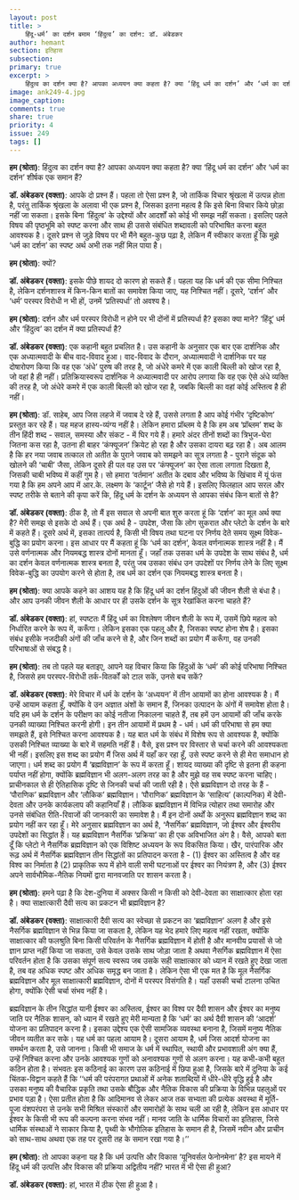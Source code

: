 ```yaml
---
layout: post
title: >
    हिंदू-धर्म’ का दर्शन बमाम ‘हिंदुत्व’ का दर्शन: डॉ. अंबेडकर
author: hemant
section: इतिहास
subsection:
primary: true
excerpt: >
    हिंदुत्व का दर्शन क्या है? आपका अध्ययन क्या कहता है? क्या ‘हिंदू धर्म का दर्शन’ और ‘धर्म का दर्शन’ शीर्षक एक समान हैं?
image: ank249-4.jpg
image_caption:
comments: true
share: true
priority: 4
issue: 249
tags: []
---
```


**हम (श्रोता)**: हिंदुत्व का दर्शन क्या है? आपका अध्ययन क्या कहता है? क्या ‘हिंदू धर्म का दर्शन’ और ‘धर्म का दर्शन’ शीर्षक एक समान हैं?

**डॉ. अंबेडकर (वक्ता)**: आपके दो प्रश्न हैं। पहला तो ऐसा प्रश्न है, जो तार्किक विचार श्रृंखला में उत्पन्न होता है, परंतु तार्किक श्रृंखला के अलावा भी एक प्रश्न है, जिसका इतना महत्व है कि इसे बिना विचार किये छोड़ा नहीं जा सकता। इसके बिना ‘हिंदुत्व’ के उद्देश्यों और आदर्शों को कोई भी समझ नहीं सकता। इसलिए पहले विषय की पृष्ठभूमि को स्पष्ट करना और साथ ही उससे संबंधित शब्दावली को परिभाषित करना बहुत आवश्यक है। दूसरे प्रश्न से जुड़े विषय पर भी मैंने बहुत-कुछ पढ़ा है, लेकिन मैं स्वीकार करता हूँ कि मुझे ‘धर्म का दर्शन’ का स्पष्ट अर्थ अभी तक नहीं मिल पाया है।

**हम (श्रोता)**: क्यों?

**डॉ. अंबेडकर (वक्ता)**: इसके पीछे शायद दो कारण हो सकते हैं। पहला यह कि धर्म की एक सीमा निश्चित है, लेकिन दर्शनशास्त्र में किन-किन बातों का समावेश किया जाए, यह निश्चित नहीं। दूसरे, ‘दर्शन’ और ‘धर्म’ परस्पर विरोधी न भी हों, उनमें ‘प्रतिस्पर्धा’ तो अवश्य है।

**हम (श्रोता)**: दर्शन और धर्म परस्पर विरोधी न होने पर भी दोंनों में प्रतिस्पर्धा है? इसका क्या माने? ‘हिंदू’ धर्म और ‘हिंदुत्व’ का दर्शन में क्या प्रतिस्पर्धा है?

**डॉ. अंबेडकर (वक्ता)**: एक कहानी बहुत प्रचलित है। उस कहानी के अनुसार एक बार एक दार्शनिक और एक अध्यात्मवादी के बीच वाद-विवाद हुआ। वाद-विवाद के दौरान, अध्यात्मवादी ने दार्शनिक पर यह दोषारोपण किया कि वह एक ‘अंधे’ पुरुष की तरह है, जो अंधेरे कमरे में एक काली बिल्ली को खोज रहा है, जो वहां है ही नहीं। प्रतिक्रियास्वरूप दार्शनिक ने अध्यात्मवादी पर आरोप लगाया कि वह एक ऐसे अंधे व्यक्ति की तरह है, जो अंधेरे कमरे में एक काली बिल्ली को खोज रहा है, जबकि बिल्ली का वहां कोई अस्तित्व है ही नहीं।

**हम (श्रोता)**: डॉ. साहेब, आप जिस लहजे में जवाब दे रहे हैं, उससे लगता है आप कोई गंभीर ‘दृष्टिकोण’ प्रस्तुत कर रहे हैं। यह महज हास्य-व्यंग्य नहीं है। लेकिन हमारा प्रॉब्लम ये है कि हम अब ‘प्रॉब्लम’ शब्द के तीन हिंदी शब्द - सवाल, समस्या और संकट - में घिर गये हैं। हमारे अंदर तीनों शब्दों का त्रिभुज-घेरा जितना कस रहा है, उतना ही बाहर ‘कंफ्यूजन’ क्रियेट हो रहा है और उसका दायरा बढ़ रहा है। अब आलम है कि हर नया जवाब तत्काल तो अतीत के पुराने जवाब को समझने का सूत्र लगता है - पुराने संदूक को खोलने की ‘चाबी’ जैसा, लेकिन दूसरे ही पल वह उस पर ‘कंफ्यूजन’ का ऐसा ताला लगाता दिखता है, जिसकी चाबी भविष्य में कहीं गुम है। सो हमारा ‘वर्तमान’ अतीत के दबाव और भविष्य के खिंचाव में यूं फंस गया है कि हम अपने आप में आर.के. लक्ष्मण के ‘कार्टून’ जैसे हो गये हैं। इसलिए फिलहाल आप सरल और स्पष्ट तरीके से बताने की कृपा करें कि, हिंदू धर्म के दर्शन के अध्ययन से आपका संबंध किन बातों से है?

**डॉ. अंबेडकर (वक्ता)**: ठीक है, तो मैं इस सवाल से अपनी बात शुरु करता हूं कि ‘दर्शन’ का मूल अर्थ क्या है? मेरी समझ से इसके दो अर्थ हैं। एक अर्थ है - उपदेश, जैसा कि लोग सुकरात और प्लेटो के दर्शन के बारे में कहते हैं। दूसरे अर्थ में, इसका तात्पर्य है, किसी भी विषय तथा घटना पर निर्णय देते समय सूक्ष्म विवेक-बुद्धि का प्रयोग करना। इस आधार पर मैं कहता हूं कि ‘धर्म का दर्शन’, केवल वर्णनात्मक शास्त्र नहीं है। मैं उसे वर्णनात्मक और नियमबद्ध शास्त्र दोनों मानता हूँ। जहाँ तक उसका धर्म के उपदेश के साथ संबंध है, धर्म का दर्शन केवल वर्णनात्मक शास्त्र बनता है, परंतु जब उसका संबंध उन उपदेशों पर निर्णय लेने के लिए सूक्ष्म विवेक-बुद्धि का उपयोग करने से होता है, तब धर्म का दर्शन एक नियमबद्ध शास्त्र बनता है।

**हम (श्रोता)**: क्या आपके कहने का आशय यह है कि हिंदू धर्म का दर्शन हिंदुओं की जीवन शैली से बंधा है। और आप उनकी जीवन शैली के आधार पर ही उसके दर्शन के सूत्र रेखांकित करना चाहते हैं?

**डॉ. अंबेडकर (वक्ता)**: हां, स्पष्टतः मैं हिंदू धर्म का विश्लेषण जीवन शैली के रूप में, उसमें छिपे महत्व को निर्धारित करने के रूप में, करूँगा। लेकिन इसका एक पहलू और है, जिसका स्पष्ट होना शेष है। इसका संबंध इसीके नजदीकी अंगों की जाँच करने से है, और जिन शब्दों का प्रयोग मैं करूँगा, वह उनकी परिभाषाओं से संबद्ध है।

**हम (श्रोता)**: तब तो पहले यह बताइए, आपने यह विचार किया कि हिंदुओं के ‘धर्म’ की कोई परिभाषा निश्चित है, जिससे हम परस्पर-विरोधी तर्क-वितर्कों को टाल सकें, उनसे बच सकें?

**डॉ. अंबेडकर (वक्ता)**: मेरे विचार में धर्म के दर्शन के ‘अध्ययन’ में तीन आयामों का होना आवश्यक है। मैं उन्हें आयाम कहता हूँ, क्योंकि वे उन अज्ञात अंशों के समान हैं, जिनका उत्पादन के अंगों में समावेश होता है। यदि हम धर्म के दर्शन के परीक्षण का कोई नतीजा निकालना चाहते हैं, तब हमें उन आयामों की जाँच करके उनकी व्याख्या निश्चित करनी होगी। इन तीन आयामों में प्रथम है - धर्म। धर्म की परिभाषा से हम क्या समझते हैं, इसे निश्चित करना आवश्यक है। यह बात धर्म के संबंध में विशेष रूप से आवश्यक है, क्योंकि उसकी निश्चित व्याख्या के बारे में सहमति नहीं हैं। वैसे, इस प्रश्न पर विस्तार से चर्चा करने की आवश्यकता भी नहीं। इसलिए इस शब्द का प्रयोग मैं जिस अर्थ में यहाँ कर रहा हूँ, उसे स्पष्ट करने से ही मेरा समाधान हो जाएगा।
धर्म शब्द का प्रयोग मैं ‘ब्रह्मविज्ञान’ के रूप में करता हूँ। शायद व्याख्या की दृष्टि से इतना ही कहना पर्याप्त नहीं होगा, क्योंकि ब्रह्मविज्ञान भी अलग-अलग तरह का है और मुझे वह सब स्पष्ट करना चाहिए। प्राचीनकाल से ही ऐतिहासिक दृष्टि से जिनकी चर्चा की जाती रही है। ऐसे ब्रह्मविज्ञान दो तरह के हैं - ‘पौराणिक’ ब्रह्मविज्ञान और ‘लौकिक’ ब्रह्मविज्ञान। ‘पौराणिक’ ब्रह्मविज्ञान के ‘साहित्य’ (काल्पनिक) में देवी-देवता और उनके कार्यकलाप की कहानियाँ हैं। लौकिक ब्रह्मविज्ञान में विभिन्न त्योहार तथा समारोह और उनसे संबंधित रीति-रिवाजों की जानकारी का समावेश है। मैं इन दोनों अर्थों के अनुरूप ब्रह्मविज्ञान शब्द का प्रयोग नहीं कर रहा हूँ। मेरे अनुसार ब्रह्मविज्ञान का अर्थ है, ‘नैसर्गिक’ ब्रह्मविज्ञान, जो ईश्वर और ईश्वरीय उपदेशों का सिद्धांत हैं। यह ब्रह्मविज्ञान नैसर्गिक ‘प्रक्रिया’ का ही एक अविभाजित अंग है। वैसे, आपको बता दूँ कि प्लेटो ने नैसर्गिक ब्रह्मविज्ञान को एक विशिष्ट अध्ययन के रूप विकसित किया। खैर, पारंपारिक और रूढ़ अर्थ में नैसर्गिक ब्रह्मविज्ञान तीन सिद्धांतों का प्रतिपादन करता है - (1) ईश्वर का अस्तित्व है और वह विश्व का निर्माता है (2) प्राकृतिक रूप में होने वाली सभी घटनाओं पर ईश्वर का नियंत्रण है, और (3) ईश्वर अपने सार्वभौमिक-नैतिक नियमों द्वारा मानवजाति पर शासन करता है।

**हम (श्रोता)**: हमने पढ़ा है कि देश-दुनिया में अक्सर किसी न किसी को देवी-देवता का साक्षात्कार होता रहा है। क्या साक्षात्कारी दैवी सत्य का प्रकटन भी ब्रह्मविज्ञान है?

**डॉ. अंबेडकर (वक्ता)**: साक्षात्कारी दैवी सत्य का स्वेच्छा से प्रकटन का ‘ब्रह्मविज्ञान’ अलग है और इसे नैसर्गिक ब्रह्मविज्ञान से भिन्न किया जा सकता है, लेकिन यह भेद हमारे लिए महत्व नहीं रखता, क्योंकि साक्षात्कार की फलश्रुति बिना किसी परिवर्तन के नैसर्गिक ब्रह्मविज्ञान में होती है और मानवीय प्रयासों से जो ज्ञान प्राप्त नहीं किया जा सकता, उसे केवल उसके साथ जोड़ा जाता है अथवा नैसर्गिक ब्रह्मविज्ञान में ऐसा परिवर्तन होता है कि उसका संपूर्ण सत्य स्वरूप जब उसके सही साक्षात्कार को ध्यान में रखते हुए देखा जाता है, तब वह अधिक स्पष्ट और अधिक समृद्ध बन जाता है। लेकिन ऐसा भी एक मत है कि मूल नैसर्गिक ब्रह्मविज्ञान और मूल साक्षात्कारी ब्रह्मविज्ञान, दोनों में परस्पर विसंगति है। यहाँ उसकी चर्चा टालना उचित होगा, क्योंकि ऐसी चर्चा संभव नहीं है।

ब्रह्मविज्ञान के तीन सिद्धांत यानी ईश्वर का अस्तित्व, ईश्वर का विश्व पर दैवी शासन और ईश्वर का मनुष्य जाति पर नैतिक शासन, को ध्यान में रखते हुए मेरी मान्यता है कि ‘धर्म’ का अर्थ दैवी शासन की ‘आदर्श’ योजना का प्रतिपादन करना है। इसका उद्देश्य एक ऐसी सामजिक व्यवस्था बनाना है, जिसमें मनुष्य नैतिक जीवन व्यतीत कर सके। यह धर्म का पहला आयाम है। दूसरा आयाम है, धर्म जिस आदर्श योजना का समर्थन करता है, उसे जानना। किसी भी समाज के धर्म में स्थापित, स्थायी और प्रभावशाली अंग क्या हैं, उन्हें निश्चित करना और उनके आवश्यक गुणों को अनावश्यक गुणों से अलग करना। यह कभी-कभी बहुत कठिन होता है।
संभवतः इस कठिनाई का कारण उस कठिनाई में छिपा हुआ है, जिसके बारे में दुनिया के कई चिंतक-विद्वान कहते हैं कि ‘‘धर्म की परंपरागत प्रथाओं में अनेक शताब्दियों में धीरे-धीरे वृद्धि हुई है और उसका मनुष्य की वैचारिक प्रकृति तथा उसके बौद्धिक और नैतिक विकास की प्रक्रिया के विभिन्न पहलुओं पर प्रभाव पड़ा है। ऐसा प्रतीत होता है कि आदिमानव से लेकर आज तक सभ्यता की प्रत्येक अवस्था में मूर्ति-पूजा वंशपरंपरा से उनके सभी मिश्रित संस्कारों और समारोहों के साथ चली आ रही है, लेकिन इस आधार पर ईश्वर के किसी भी रूप की कल्पना करना संभव नहीं। मानव जाति के धार्मिक विचारों का इतिहास, जिसे धार्मिक संस्थाओं ने साकार किया है, पृथ्वी के भौगोलिक इतिहास के समान ही है, जिसमें नवीन और प्राचीन को साथ-साथ अथवा एक तह पर दूसरी तह के समान रखा गया है।’’

**हम (श्रोता)**: तो आपका कहना यह है कि धर्म उत्पत्ति और विकास ‘यूनिवर्सल फेनोनमेना’ है? इस मायने में हिंदू धर्म की उत्पत्ति और विकास की प्रक्रिया अद्वितीय नहीं? भारत में भी ऐसा ही हुआ?

**डॉ. अंबेडकर (वक्ता)**: हां, भारत में ठीक ऐसा ही हुआ है।
